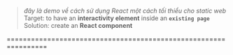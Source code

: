 > _đây là demo về cách sử dụng React một cách tối thiểu cho static web_
> Target: to have an **interactivity element** inside an **`existing page`**
> Solution: create an **React component**

================================================================